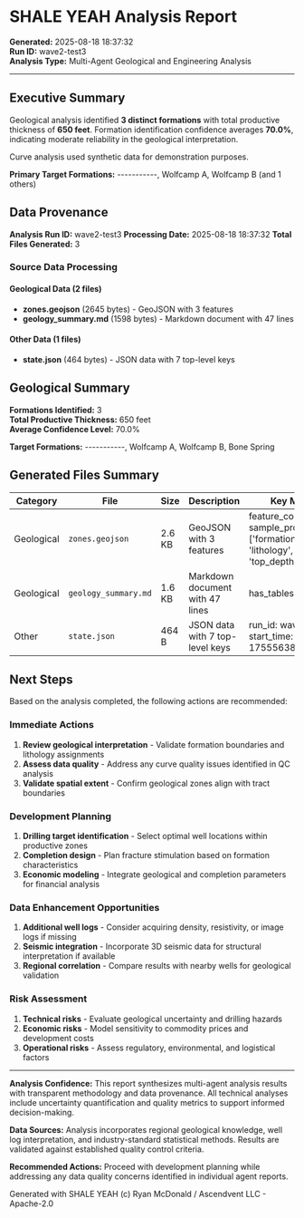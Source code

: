 # SHALE YEAH Analysis Report

**Generated:** 2025-08-18 18:37:32  
**Run ID:** wave2-test3  
**Analysis Type:** Multi-Agent Geological and Engineering Analysis

---

## Executive Summary

Geological analysis identified **3 distinct formations** with total productive thickness of **650 feet**. Formation identification confidence averages **70.0%**, indicating moderate reliability in the geological interpretation.

Curve analysis used synthetic data for demonstration purposes.

**Primary Target Formations:** -----------, Wolfcamp A, Wolfcamp B (and 1 others)

## Data Provenance

**Analysis Run ID:** wave2-test3
**Processing Date:** 2025-08-18 18:37:32
**Total Files Generated:** 3

### Source Data Processing

#### Geological Data (2 files)
- **zones.geojson** (2645 bytes) - GeoJSON with 3 features
- **geology_summary.md** (1598 bytes) - Markdown document with 47 lines

#### Other Data (1 files)
- **state.json** (464 bytes) - JSON data with 7 top-level keys

## Geological Summary

**Formations Identified:** 3  
**Total Productive Thickness:** 650 feet  
**Average Confidence Level:** 70.0%  

**Target Formations:** -----------, Wolfcamp A, Wolfcamp B, Bone Spring

## Generated Files Summary

| Category | File | Size | Description | Key Metrics |
|----------|------|------|-------------|-------------|
| Geological | `zones.geojson` | 2.6 KB | GeoJSON with 3 features | feature_count: 3, sample_properties: ['formation_name', 'lithology', 'top_depth'] |
| Geological | `geology_summary.md` | 1.6 KB | Markdown document with 47 lines | has_tables: Yes |
| Other | `state.json` | 464 B | JSON data with 7 top-level keys | run_id: wave2-test3, start_time: 1755563851.951454 |
## Next Steps

Based on the analysis completed, the following actions are recommended:

### Immediate Actions
1. **Review geological interpretation** - Validate formation boundaries and lithology assignments
2. **Assess data quality** - Address any curve quality issues identified in QC analysis
3. **Validate spatial extent** - Confirm geological zones align with tract boundaries

### Development Planning
1. **Drilling target identification** - Select optimal well locations within productive zones
2. **Completion design** - Plan fracture stimulation based on formation characteristics
3. **Economic modeling** - Integrate geological and completion parameters for financial analysis

### Data Enhancement Opportunities
1. **Additional well logs** - Consider acquiring density, resistivity, or image logs if missing
2. **Seismic integration** - Incorporate 3D seismic data for structural interpretation if available
3. **Regional correlation** - Compare results with nearby wells for geological validation

### Risk Assessment
1. **Technical risks** - Evaluate geological uncertainty and drilling hazards
2. **Economic risks** - Model sensitivity to commodity prices and development costs  
3. **Operational risks** - Assess regulatory, environmental, and logistical factors

---

**Analysis Confidence:** This report synthesizes multi-agent analysis results with transparent methodology and data provenance. All technical analyses include uncertainty quantification and quality metrics to support informed decision-making.

**Data Sources:** Analysis incorporates regional geological knowledge, well log interpretation, and industry-standard statistical methods. Results are validated against established quality control criteria.

**Recommended Actions:** Proceed with development planning while addressing any data quality concerns identified in individual agent reports.

Generated with SHALE YEAH (c) Ryan McDonald / Ascendvent LLC - Apache-2.0
